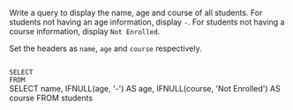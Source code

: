Write a query to display the name, age and course of all students. For students not having an age information, display `-`. For students not having a course information, display `Not Enrolled`.

Set the headers as `name`, `age` and `course` respectively.


<Editor lang="sql" dbName="students1.db" type="exercise">
<code>
SELECT
FROM
</code>

<solution>
SELECT name,
       IFNULL(age, '-') AS age,
       IFNULL(course, 'Not Enrolled') AS course
FROM students
</solution>
</Editor>